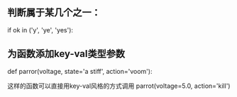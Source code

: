 ## 判断属于某几个之一：
if ok in ('y', 'ye', 'yes'):

## 为函数添加key-val类型参数
def parror(voltage, state='a stiff', action='voom'):

这样的函数可以直接用key-val风格的方式调用
parrot(voltage=5.0, action='kill')

## 

